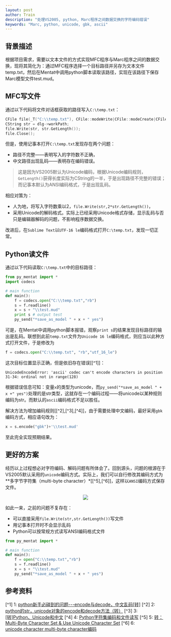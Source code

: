 ```yaml
---
layout: post
author: Train
description: "处理VS2005, python, Marc程序之间数据交换的字符编码错误"
keywords: "Marc, python, unicode, gbk, ascii"
---
```


## 背景描述
根据项目需求，需要以文本文件的方式实现MFC程序与Marc程序之间的数据交换，现将其简化为：通过MFC程序选择一个目标路径并另存为文本文件temp.txt，然后在Mentat中调用python脚本读取该路径，实现在该路径下保存Marc模型文件test.mud。

## MFC写文件

通过以下代码将文件对话框获取的路径写入`C:\temp.txt`：

```c++
CFile file(_T("C:\\temp.txt"), CFile::modeWrite|CFile::modeCreate|CFile::typeBinary);
CString str = dlg->workPath;
file.Write(str, str.GetLength());
file.Close();
```

但是，使用记事本打开`C:\temp.txt`发现存在两个问题：

* 路径不完整——表明写入的字符数不正确，
* 中文路径出现乱码——表明存在编码错误。

> 这是因为VS2005默认为Unicode编码，根据Unicode编码规则，`GetLength()`获得长度实际为CString的一半，于是出现路径不完整的错误；而记事本默认为ANSI编码格式，于是出现乱码。

相应对策为：

* 人为地，将写入字符数乘以2，`file.Write(str,2*str.GetLength())`，
* 采用Unicode的解码格式。实际上已经采用Unicode格式存储，显示乱码与否只是编辑器解码的问题，不影响程序数据交换。

改进后，在`Sublime Text`以`UTF-16 le`编码格式打开`C:\temp.txt`，发现一切正常。

## Python读文件

通过以下代码读取`C:\temp.txt`中的目标路径：

```python
from py_mentat import *
import codecs

# main function
def main():
    f = codecs.open("C:\\temp.txt","rb")
    s = f.readline()
    x = s + "\\test.mud"
    print s # output test
    py_send("*save_as_model " + x + " yes")
```

可是，在Mentat中调用python脚本报错，观察`print s`的结果发现目标路径的输出是乱码。联想到此前`temp.txt`文件为`Unicode 16 le`编码格式，则应当以此种方式打开文件，于是修改为

```python
f = codecs.open("C:\\temp.txt", "rb","utf_16_le")
```

这次目标位置显示正确，但是依旧存在错误[[^1]]：

```
UnicodeEncodeError: 'ascii' codec can't encode characters in position 31-34: ordinal not in range(128)
```

根据错误信息可知：变量`x`的类型为unicode，而`py_send("*save_as_model " + x +" yes")`处理的是str类型，这就存在一个编码过程——将unicode以某种规则编码为str。而默认的`ascii`编码格式不足以胜任。

解决方法为增加编码规则[[^2],[^3],[^4]]，由于需要处理中文编码，最好采用`gbk`编码方式，相应语句改为：

```python
x = s.encode("gbk")+'\\test.mud'
```

至此完全实现预期结果。

## 更好的方案

经历以上过程想必对字符编码、解码问题有所体会了。回到源头，问题的根源在于VS2005默认采用的`unicode`编码方式。实际上，我们可以自行修改其编码方式为**多字节字符集（multi-byte character）*[[^5],[^6]]，这样以`ANSI`编码方式保存文件。

<div align='center'><img src="{{ "/images/2012-10-10-01.jpg" | prepend: site.baseurl }}"></div>

如此一来，之前的问题不复存在：

* 可以直接采用`file.Write(str,str.GetLength())`写文件
* 用记事本打开时不会显示乱码
* Python可以按常规方式读写ANSI编码格式文件

```python
from py_mentat import *

# main function
def main():
    f = open("C:\\temp.txt","rb")
    s = f.readline()
    x = s + "\\test.mud"
    py_send("*save_as_model " + x + " yes")
```

## 参考资料

[^1] 1: [python新手必碰到的问题---encode与decode，中文乱码[转]](http://www.51testing.com/?uid-524463-action-viewspace-itemid-817888)
[^2] 2: [python的str，unicode对象的encode和decode方法（转）](http://www.cnblogs.com/DxSoft/archive/2010/05/21/1741043.html)
[^3] 3: [[转]Python、Unicode和中文](http://www.blogjava.net/pts/archive/2008/02/25/182076.html)
[^4] 4: [Python字符集编码和文件读写](http://blog.csdn.net/lf8289/article/details/2465196)
[^5] 5: [转：Multi-Byte Character Set &amp; Use Unicode Character Set](http://blog.sina.com.cn/s/blog_78fd98af0100xlgq.html)
[^6] 6: [unicode character multi-byte character编码](http://blog.163.com/dujinhui1988@126/blog/static/14028002720114141012541/)